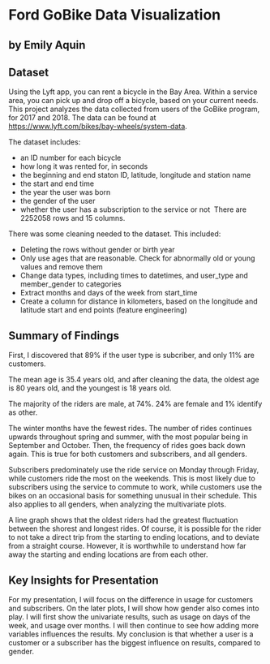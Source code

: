 # Ford GoBike Data Visualization
## by Emily Aquin


## Dataset

Using the Lyft app, you can rent a bicycle in the Bay Area. Within a service area, you can pick up and drop off a bicycle, based on your current needs. This project analyzes the data collected from users of the GoBike program, for 2017 and 2018. The data can be found at https://www.lyft.com/bikes/bay-wheels/system-data. 

The dataset includes:
* an ID number for each bicycle
* how long it was rented for, in seconds
* the beginning and end staton ID, latitude, longitude and station name
* the start and end time
* the year the user was born
* the gender of the user
* whether the user has a subscription to the service or not
​
There are 2252058 rows and 15 columns.

There was some cleaning needed to the dataset. This included: 
* Deleting the rows without gender or birth year
* Only use ages that are reasonable. Check for abnormally old or young values and remove them
* Change data types, including times to datetimes, and user_type and member_gender to categories
* Extract months and days of the week from start_time
* Create a column for distance in kilometers, based on the longitude and latitude start and end points (feature engineering)

## Summary of Findings

First, I discovered that 89% if the user type is subcriber, and only 11% are customers. 

The mean age is 35.4 years old, and after cleaning the data, the oldest age is 80 years old, and the youngest is 18 years old. 

The majority of the riders are male, at 74%. 24% are female and 1% identify as other.

The winter months have the fewest rides. The number of rides continues upwards throughout spring and summer, with the most popular being in September and October. Then, the frequency of rides goes back down again. This is true for both customers and subscribers, and all genders.

Subscribers predominately use the ride service on Monday through Friday, while customers ride the most on the weekends. This is most likely due to subscribers using the service to commute to work, while customers use the bikes on an occasional basis for something unusual in their schedule. This also applies to all genders, when analyzing the multivariate plots.

A line graph shows that the oldest riders had the greatest fluctuation between the shorest and longest rides.
Of course, it is possible for the rider to not take a direct trip from the starting to ending locations, and to deviate from a straight course. However, it is worthwhile to understand how far away the starting and ending locations are from each other.


## Key Insights for Presentation

For my presentation, I will focus on the difference in usage for customers and subscribers. On the later plots, I will show how gender also comes into play. I will first show the univariate results, such as usage on days of the week, and usage over months. I will then continue to see how adding more variables influences the results. My conclusion is that whether a user is a customer or a subscriber has the biggest influence on results, compared to gender. 